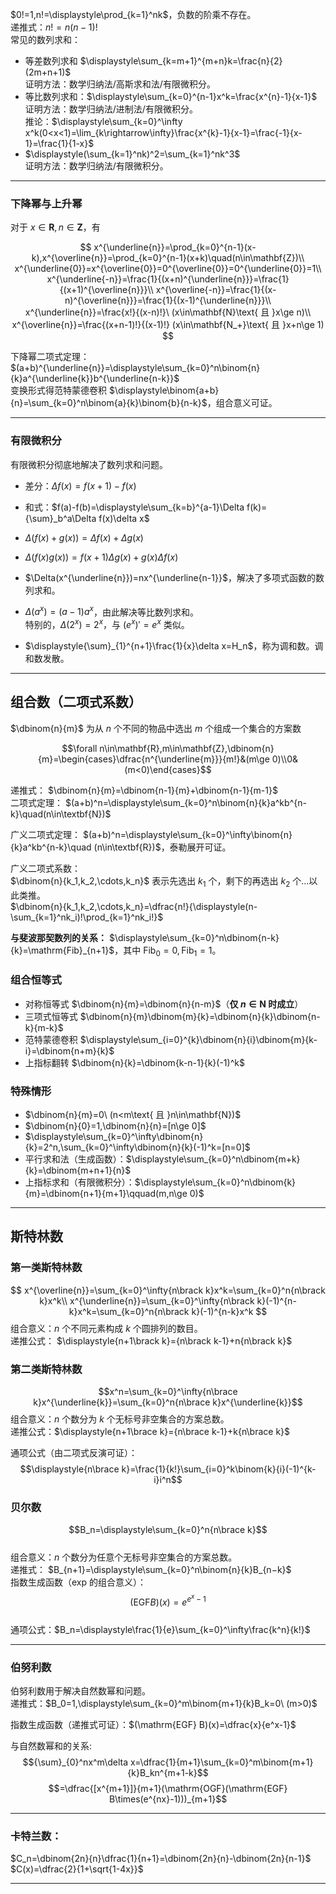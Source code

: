 $0!=1,n!=\displaystyle\prod_{k=1}^nk$，负数的阶乘不存在。  
递推式：$n!=n(n-1)!$  
常见的数列求和：
- 等差数列求和 $\displaystyle\sum_{k=m+1}^{m+n}k=\frac{n}{2}(2m+n+1)$  
  证明方法：数学归纳法/高斯求和法/有限微积分。
- 等比数列求和：$\displaystyle\sum_{k=0}^{n-1}x^k=\frac{x^{n}-1}{x-1}$  
  证明方法：数学归纳法/进制法/有限微积分。  
  推论：$\displaystyle\sum_{k=0}^\infty x^k(0<x<1)=\lim_{k\rightarrow\infty}\frac{x^{k}-1}{x-1}=\frac{-1}{x-1}=\frac{1}{1-x}$
- $\displaystyle(\sum_{k=1}^nk)^2=\sum_{k=1}^nk^3$  
  证明方法：数学归纳法/有限微积分。

--------------------
### 下降幂与上升幂  
对于 $x\in\mathbf{R},n\in\mathbf{Z}$，有
  
$$
x^{\underline{n}}=\prod_{k=0}^{n-1}(x-k),x^{\overline{n}}=\prod_{k=0}^{n-1}(x+k)\quad(n\in\mathbf{Z})\\
x^{\underline{0}}=x^{\overline{0}}=0^{\overline{0}}=0^{\underline{0}}=1\\
x^{\underline{-n}}=\frac{1}{(x+n)^{\underline{n}}}=\frac{1}{(x+1)^{\overline{n}}}\\
x^{\overline{-n}}=\frac{1}{(x-n)^{\overline{n}}}=\frac{1}{(x-1)^{\underline{n}}}\\
x^{\underline{n}}=\frac{x!}{(x-n)!}\ (x\in\mathbf{N}\text{ 且 }x\ge n)\\
x^{\overline{n}}=\frac{(x+n-1)!}{(x-1)!} (x\in\mathbf{N_+}\text{ 且 }x+n\ge 1)
$$


下降幂二项式定理：$(a+b)^{\underline{n}}=\displaystyle\sum_{k=0}^n\binom{n}{k}a^{\underline{k}}b^{\underline{n-k}}$  
变换形式得范特蒙德卷积 $\displaystyle\binom{a+b}{n}=\sum_{k=0}^n\binom{a}{k}\binom{b}{n-k}$，组合意义可证。

-----------------------
### 有限微积分
有限微积分彻底地解决了数列求和问题。
- 差分：$\Delta f(x)=f(x+1)-f(x)$
 
- 和式：$f(a)-f(b)=\displaystyle\sum_{k=b}^{a-1}\Delta f(k)={\sum}_b^a\Delta f(x)\delta x$
- $\Delta(f(x)+g(x))=\Delta f(x)+\Delta g(x)$
- $\Delta(f(x)g(x))=f(x+1)\Delta g(x)+g(x)\Delta f(x)$
- $\Delta(x^{\underline{n}})=nx^{\underline{n-1}}$，解决了多项式函数的数列求和。
- $\Delta(a^x)=(a-1)a^x$，由此解决等比数列求和。  
  特别的，$\Delta(2^x)=2^x$，与 $(e^x)'=e^x$ 类似。
- $\displaystyle{\sum}_{1}^{n+1}\frac{1}{x}\delta x=H_n$，称为调和数。调和数发散。
--------------------
## 组合数（二项式系数）   
$\dbinom{n}{m}$ 为从 $n$ 个不同的物品中选出 $m$ 个组成一个集合的方案数

$$\forall n\in\mathbf{R},m\in\mathbf{Z},\dbinom{n}{m}=\begin{cases}\dfrac{n^{\underline{m}}}{m!}&(m\ge 0)\\0&(m<0)\end{cases}$$

递推式： $\dbinom{n}{m}=\dbinom{n-1}{m}+\dbinom{n-1}{m-1}$  
二项式定理： $(a+b)^n=\displaystyle\sum_{k=0}^n\binom{n}{k}a^kb^{n-k}\quad(n\in\textbf{N})$  

广义二项式定理： $(a+b)^n=\displaystyle\sum_{k=0}^\infty\binom{n}{k}a^kb^{n-k}\quad (n\in\textbf{R})$，泰勒展开可证。

广义二项式系数：   
$\dbinom{n}{k_1,k_2,\cdots,k_n}$ 表示先选出 $k_1$ 个，剩下的再选出 $k_2$ 个...以此类推。  
$\dbinom{n}{k_1,k_2,\cdots,k_n}=\dfrac{n!}{\displaystyle(n-\sum_{k=1}^nk_i)!\prod_{k=1}^nk_i!}$

**与斐波那契数列的关系：** $\displaystyle\sum_{k=0}^n\dbinom{n-k}{k}=\mathrm{Fib}_{n+1}$，其中 $\mathrm{Fib}_{0}=0,\mathrm{Fib}_{1}=1$。

### 组合恒等式

- 对称恒等式 $\dbinom{n}{m}=\dbinom{n}{n-m}$（**仅 $n\in\mathbf{N}$ 时成立**） 
- 三项式恒等式 $\dbinom{n}{m}\dbinom{m}{k}=\dbinom{n}{k}\dbinom{n-k}{m-k}$
- 范特蒙德卷积 $\displaystyle\sum_{i=0}^{k}\dbinom{n}{i}\dbinom{m}{k-i}=\dbinom{n+m}{k}$
- 上指标翻转 $\dbinom{n}{k}=\dbinom{k-n-1}{k}(-1)^k$


### 特殊情形

- $\dbinom{n}{m}=0\ (n<m\text{ 且 }n\in\mathbf{N})$  
- $\dbinom{n}{0}=1,\dbinom{n}{n}=[n\ge 0]$
- $\displaystyle\sum_{k=0}^\infty\dbinom{n}{k}=2^n,\sum_{k=0}^\infty\dbinom{n}{k}(-1)^k=[n=0]$
- 平行求和法（生成函数）：$\displaystyle\sum_{k=0}^n\dbinom{m+k}{k}=\dbinom{m+n+1}{n}$
- 上指标求和（有限微积分）：$\displaystyle\sum_{k=0}^n\dbinom{k}{m}=\dbinom{n+1}{m+1}\qquad(m,n\ge 0)$

-------------------
## 斯特林数
### 第一类斯特林数
$$
x^{\overline{n}}=\sum_{k=0}^\infty{n\brack k}x^k=\sum_{k=0}^n{n\brack k}x^k\\
x^{\underline{n}}=\sum_{k=0}^\infty{n\brack k}(-1)^{n-k}x^k=\sum_{k=0}^n{n\brack k}(-1)^{n-k}x^k
$$
组合意义：$n$ 个不同元素构成 $k$ 个圆排列的数目。  
递推公式： $\displaystyle{n+1\brack k}={n\brack k-1}+n{n\brack k}$

### 第二类斯特林数

$$x^n=\sum_{k=0}^\infty{n\brace k}x^{\underline{k}}=\sum_{k=0}^n{n\brace k}x^{\underline{k}}$$
组合意义：$n$ 个数分为 $k$ 个无标号非空集合的方案总数。   
递推公式：$\displaystyle{n+1\brace k}={n\brace k-1}+k{n\brace k}$  

通项公式（由二项式反演可证）：
$$\displaystyle{n\brace k}=\frac{1}{k!}\sum_{i=0}^k\binom{k}{i}(-1)^{k-i}i^n$$

### 贝尔数
$$B_n=\displaystyle\sum_{k=0}^n{n\brace k}$$  
组合意义：$n$ 个数分为任意个无标号非空集合的方案总数。   
递推式： $B_{n+1}​=\displaystyle\sum_{k=0}^n​\binom{n}{k}B_{n−k}$  
指数生成函数（exp 的组合意义）：
$$(\text{EGF} B)(x)=e^{e^x-1}$$  
通项公式：$B_n=\displaystyle\frac{1}{e}\sum_{k=0}^\infty\frac{k^n}{k!}$


---------------
### 伯努利数
伯努利数用于解决自然数幂和问题。  
递推式：$B_0=1,\displaystyle\sum_{k=0}^m\binom{m+1}{k}B_k=0\ (m>0)$  

指数生成函数（递推式可证）：$(\mathrm{EGF} B)(x)=\dfrac{x}{e^x-1}$

与自然数幂和的关系:
$${\sum}_{0}^nx^m\delta x=\dfrac{1}{m+1}\sum_{k=0}^m\binom{m+1}{k}B_kn^{m+1-k}$$
$$=\dfrac{[x^{m+1}]}{m+1}(\mathrm{OGF}(\mathrm{EGF} B\times(e^{nx}-1)))_{m+1}$$



----------------
### 卡特兰数：  
$C_n=\dbinom{2n}{n}\dfrac{1}{n+1}=\dbinom{2n}{n}-\dbinom{2n}{n-1}$  
$C(x)=\dfrac{2}{1+\sqrt{1-4x}}$

--------------

